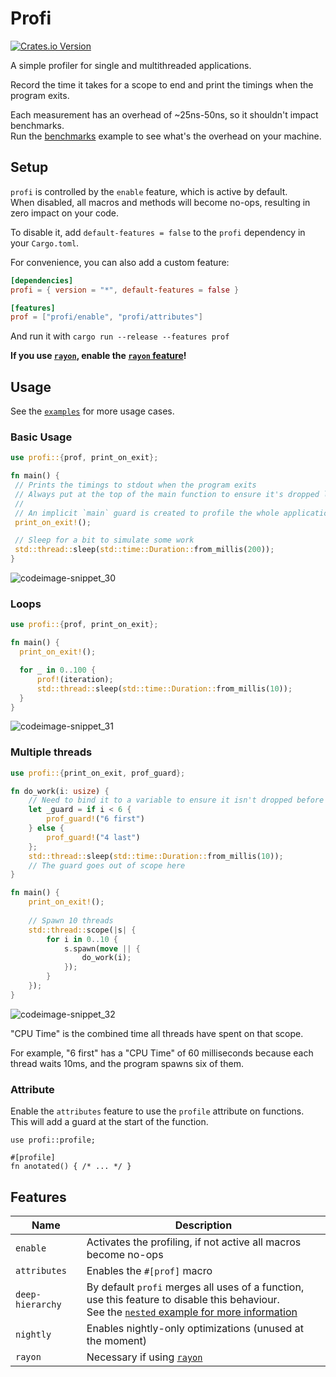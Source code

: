 # Profi

[![Crates.io Version](https://img.shields.io/crates/v/profi)](https://crates.io/crates/profi)


A simple profiler for single and multithreaded applications.

Record the time it takes for a scope to end and print the timings when the program exits.

Each measurement has an overhead of ~25ns-50ns, so it shouldn't impact benchmarks.  
Run the [benchmarks](https://github.com/LyonSyonII/profi/blob/main/profi/examples/benchmark.rs) example to see what's the overhead on your machine.

## Setup

`profi` is controlled by the `enable` feature, which is active by default.  
When disabled, all macros and methods will become no-ops, resulting in zero impact on your code.

To disable it, add `default-features = false` to the `profi` dependency in your `Cargo.toml`.

For convenience, you can also add a custom feature:
```toml
[dependencies]
profi = { version = "*", default-features = false }

[features]
prof = ["profi/enable", "profi/attributes"]
```

And run it with `cargo run --release --features prof`

**If you use [`rayon`](https://crates.io/crates/rayon), enable the [`rayon` feature](#features)!**

## Usage

See the [`examples`](https://github.com/LyonSyonII/profi/tree/main/profi/examples) for more usage cases.

### Basic Usage
```rust
use profi::{prof, print_on_exit};

fn main() {
 // Prints the timings to stdout when the program exits
 // Always put at the top of the main function to ensure it's dropped last
 //
 // An implicit `main` guard is created to profile the whole application
 print_on_exit!();

 // Sleep for a bit to simulate some work
 std::thread::sleep(std::time::Duration::from_millis(200));
}
```
![codeimage-snippet_30](https://github.com/LyonSyonII/profi/assets/69039201/f6aaf5ad-7ae7-4371-aae5-753df3fdbfcd)

### Loops
```rust
use profi::{prof, print_on_exit};

fn main() {
  print_on_exit!();

  for _ in 0..100 {
      prof!(iteration);
      std::thread::sleep(std::time::Duration::from_millis(10));
  }
}
```
![codeimage-snippet_31](https://github.com/LyonSyonII/profi/assets/69039201/e7ef500d-6a42-42ae-baf9-e87f35029b4c)

### Multiple threads
```rust
use profi::{print_on_exit, prof_guard};

fn do_work(i: usize) {
    // Need to bind it to a variable to ensure it isn't dropped before sleeping
    let _guard = if i < 6 {
        prof_guard!("6 first")
    } else {
        prof_guard!("4 last")
    };
    std::thread::sleep(std::time::Duration::from_millis(10));
    // The guard goes out of scope here
}

fn main() {
    print_on_exit!();
    
    // Spawn 10 threads
    std::thread::scope(|s| {
        for i in 0..10 {
            s.spawn(move || {
                do_work(i);
            });
        }
    });
}
```

![codeimage-snippet_32](https://github.com/LyonSyonII/profi/assets/69039201/b1471e82-25c2-4c56-a9a0-9dd9a2b7d005)

"CPU Time" is the combined time all threads have spent on that scope.  

For example, "6 first" has a "CPU Time" of 60 milliseconds because each thread waits 10ms, and the program spawns six of them.

### Attribute
Enable the `attributes` feature to use the `profile` attribute on functions.  
This will add a guard at the start of the function.

```ignore
use profi::profile;

#[profile]
fn anotated() { /* ... */ }
```

## Features

| Name             | Description                                                                                                                                                                                                     |
| ---------------- | --------------------------------------------------------------------------------------------------------------------------------------------------------------------------------------------------------------- |
| `enable`         | Activates the profiling, if not active all macros become no-ops                                                                                                                                                 |
| `attributes`     | Enables the `#[prof]` macro                                                                                                                                                                                     |
| `deep-hierarchy` | By default `profi` merges all uses of a function, use this feature to disable this behaviour.<br/>See the [`nested` example for more information](https://github.com/LyonSyonII/profi/tree/main/profi/examples) |
| `nightly`        | Enables nightly-only optimizations (unused at the moment)                                                                                                                                                       |
| `rayon`          | Necessary if using [`rayon`](https://crates.io/crates/rayon)                                                                                                                                                    |
